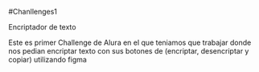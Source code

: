 #Chanllenges1

Encriptador de texto

Este es primer Challenge de Alura en el que teniamos que trabajar donde nos pedian encriptar texto con sus botones de (encriptar, desencriptar y copiar) utilizando figma

